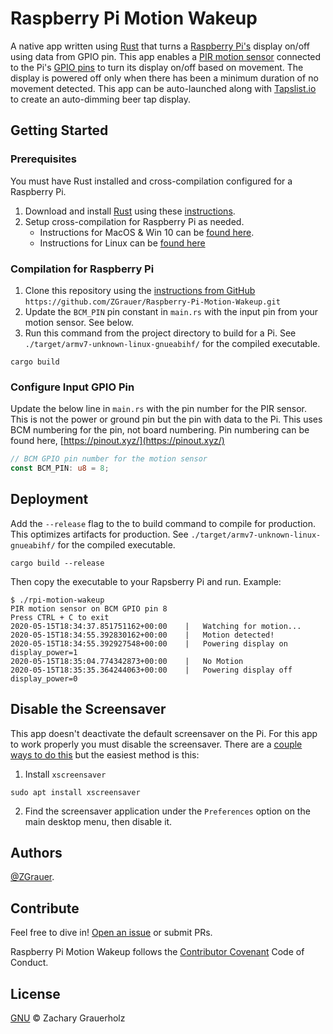 # Raspberry Pi Motion Wakeup

A native app written using [Rust](https://www.rust-lang.org/) that turns a [Raspberry Pi's](https://www.raspberrypi.org/) display on/off using data from GPIO pin.  This app enables a [PIR motion sensor](http://www.image.micros.com.pl/_dane_techniczne_auto/cz%20am312.pdf) connected to the Pi's [GPIO pins](https://www.raspberrypi.org/documentation/hardware/raspberrypi/gpio/README.md) to turn its display on/off based on movement.  The display is powered off only when there has been a minimum duration of no movement detected. This app can be auto-launched along with [Tapslist.io](https://taplist.io/help/raspberry-pi-setup) to create an auto-dimming beer tap display.

## Getting Started

### Prerequisites

You must have Rust installed and cross-compilation configured for a Raspberry Pi.

1. Download and install [Rust](https://www.rust-lang.org/tools/install) using these [instructions](https://docs.npmjs.com/getting-started/installing-node).
2. Setup cross-compilation for Raspberry Pi as needed.
    * Instructions for MacOS & Win 10 can be [found here](https://dev.to/h_ajsf/cross-compiling-rust-for-raspberry-pi-4iai).
    * Instructions for Linux can be [found here](https://hackernoon.com/compiling-rust-for-the-raspberry-pi-49fdcd7df658)

### Compilation for Raspberry Pi

1. Clone this repository using the [instructions from GitHub](https://help.github.com/articles/cloning-a-repository/)
    `https://github.com/ZGrauer/Raspberry-Pi-Motion-Wakeup.git`
2. Update the `BCM_PIN` pin constant in `main.rs` with the input pin from your motion sensor.  See below.
3. Run this command from the project directory to build for a Pi.  See `./target/armv7-unknown-linux-gnueabihf/` for the compiled executable.

```shell
cargo build
```

### Configure Input GPIO Pin

Update the below line in `main.rs` with the pin number for the PIR sensor.  This is not the power or ground pin but the pin with data to the Pi.  This uses BCM numbering for the pin, not board numbering.  Pin numbering can be found here, [https://pinout.xyz/](https://pinout.xyz/)

```rust
// BCM GPIO pin number for the motion sensor
const BCM_PIN: u8 = 8;
```

## Deployment

Add the `--release` flag to the to build command to compile for production. This optimizes artifacts for production. See `./target/armv7-unknown-linux-gnueabihf/` for the compiled executable.

```shell
cargo build --release
```

Then copy the executable to your Rapsberry Pi and run.  Example:

```shell
$ ./rpi-motion-wakeup
PIR motion sensor on BCM GPIO pin 8
Press CTRL + C to exit
2020-05-15T18:34:37.851751162+00:00    |   Watching for motion...
2020-05-15T18:34:55.392830162+00:00    |   Motion detected!
2020-05-15T18:34:55.392927548+00:00    |   Powering display on
display_power=1
2020-05-15T18:35:04.774342873+00:00    |   No Motion
2020-05-15T18:35:35.364244063+00:00    |   Powering display off
display_power=0
```

## Disable the Screensaver

This app doesn't deactivate the default screensaver on the Pi. For this app to work properly you must disable the screensaver.  There are a [couple ways to do this](https://www.raspberrypi.org/documentation/configuration/screensaver.md) but the easiest method is this:

1. Install `xscreensaver`

```shell
sudo apt install xscreensaver
```

2. Find the screensaver application under the `Preferences` option on the main desktop menu, then disable it.

## Authors

[@ZGrauer](https://github.com/ZGrauer).

## Contribute

Feel free to dive in! [Open an issue](https://github.com/ZGrauer/Raspberry-Pi-Motion-Wakeup/issues/new/choose) or submit PRs.

Raspberry Pi Motion Wakeup follows the [Contributor Covenant](http://contributor-covenant.org/version/1/3/0/) Code of Conduct.

## License

[GNU](LICENSE) © Zachary Grauerholz
